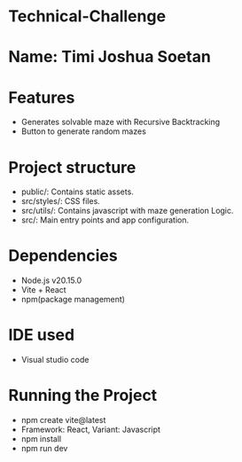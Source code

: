 # Technical-Challenge
# Name: Timi Joshua Soetan


# Features
- Generates solvable maze with Recursive Backtracking
- Button to generate random mazes

# Project structure
- public/: Contains static assets.
- src/styles/: CSS files.
- src/utils/: Contains javascript with maze generation Logic.
- src/: Main entry points and app configuration.

# Dependencies
- Node.js v20.15.0
- Vite + React
- npm(package management)

# IDE used
- Visual studio code

# Running the Project
- npm create vite@latest
- Framework: React, Variant: Javascript
- npm install
- npm run dev
